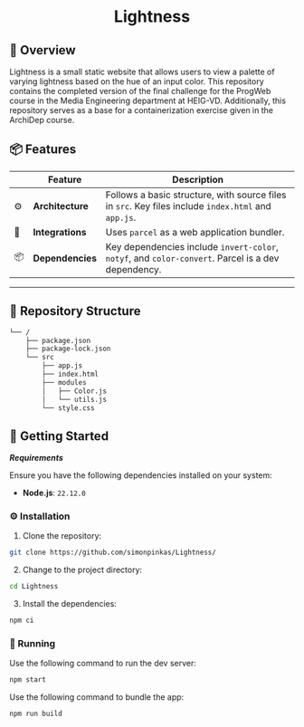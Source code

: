 <h1 align="center">
    Lightness
</h1>



## 📍 Overview

Lightness is a small static website that allows users to view a palette of varying lightness based on the hue of an input color. This repository contains the completed version of the final challenge for the ProgWeb course in the Media Engineering department at HEIG-VD. Additionally, this repository serves as a base for a containerization exercise given in the ArchiDep course.


## 📦 Features

|    |   Feature         | Description |
|----|-------------------|---------------------------------------------------------------|
| ⚙️  | **Architecture**  | Follows a basic structure, with source files in `src`. Key files include `index.html` and `app.js`. |
| 🔌 | **Integrations**  | Uses `parcel` as a web application bundler. |
| 📦 | **Dependencies**  | Key dependencies include `invert-color`, `notyf`, and `color-convert`. Parcel is a dev dependency. |


---

## 📂 Repository Structure

```sh
└── /
    ├── package.json
    ├── package-lock.json
    └── src
        ├── app.js
        ├── index.html
        ├── modules
        │   ├── Color.js
        │   └── utils.js
        └── style.css
```



## 🚀 Getting Started

***Requirements***

Ensure you have the following dependencies installed on your system:

* **Node.js**: `22.12.0`

### ⚙️ Installation

1. Clone the  repository:

```sh
git clone https://github.com/simonpinkas/Lightness/
```

2. Change to the project directory:

```sh
cd Lightness
```

3. Install the dependencies:

```sh
npm ci
```

### 🤖 Running 

Use the following command to run the dev server:

```sh
npm start
```

Use the following command to bundle the app:
```sh
npm run build
```